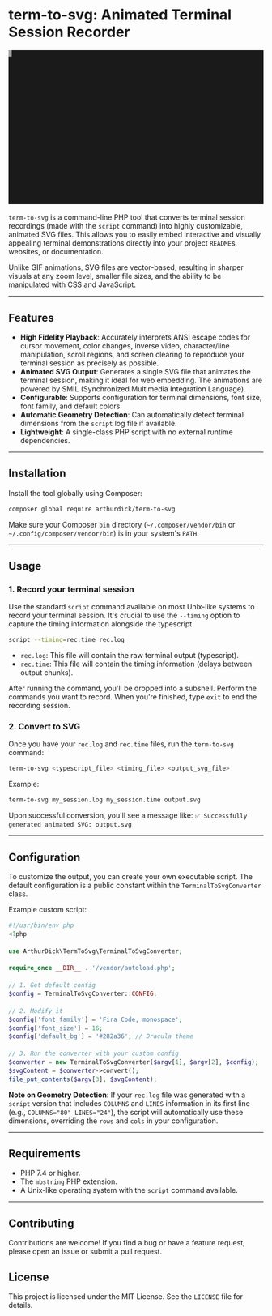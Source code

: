 # term-to-svg: Animated Terminal Session Recorder

![term-to-svg Demo](demo.svg)

`term-to-svg` is a command-line PHP tool that converts terminal session recordings (made with the `script` command) into highly customizable, animated SVG files. This allows you to easily embed interactive and visually appealing terminal demonstrations directly into your project `README`s, websites, or documentation.

Unlike GIF animations, SVG files are vector-based, resulting in sharper visuals at any zoom level, smaller file sizes, and the ability to be manipulated with CSS and JavaScript.

-----

## Features

  * **High Fidelity Playback**: Accurately interprets ANSI escape codes for cursor movement, color changes, inverse video, character/line manipulation, scroll regions, and screen clearing to reproduce your terminal session as precisely as possible.
  * **Animated SVG Output**: Generates a single SVG file that animates the terminal session, making it ideal for web embedding. The animations are powered by SMIL (Synchronized Multimedia Integration Language).
  * **Configurable**: Supports configuration for terminal dimensions, font size, font family, and default colors.
  * **Automatic Geometry Detection**: Can automatically detect terminal dimensions from the `script` log file if available.
  * **Lightweight**: A single-class PHP script with no external runtime dependencies.

-----

## Installation

Install the tool globally using Composer:

```bash
composer global require arthurdick/term-to-svg
```

Make sure your Composer `bin` directory (`~/.composer/vendor/bin` or `~/.config/composer/vendor/bin`) is in your system's `PATH`.

-----

## Usage

### 1\. Record your terminal session

Use the standard `script` command available on most Unix-like systems to record your terminal session. It's crucial to use the `--timing` option to capture the timing information alongside the typescript.

```bash
script --timing=rec.time rec.log
```

  * `rec.log`: This file will contain the raw terminal output (typescript).
  * `rec.time`: This file will contain the timing information (delays between output chunks).

After running the command, you'll be dropped into a subshell. Perform the commands you want to record. When you're finished, type `exit` to end the recording session.

### 2\. Convert to SVG

Once you have your `rec.log` and `rec.time` files, run the `term-to-svg` command:

```bash
term-to-svg <typescript_file> <timing_file> <output_svg_file>
```

Example:

```bash
term-to-svg my_session.log my_session.time output.svg
```

Upon successful conversion, you'll see a message like: `✅ Successfully generated animated SVG: output.svg`

-----

## Configuration

To customize the output, you can create your own executable script. The default configuration is a public constant within the `TerminalToSvgConverter` class.

Example custom script:

```php
#!/usr/bin/env php
<?php

use ArthurDick\TermToSvg\TerminalToSvgConverter;

require_once __DIR__ . '/vendor/autoload.php';

// 1. Get default config
$config = TerminalToSvgConverter::CONFIG;

// 2. Modify it
$config['font_family'] = 'Fira Code, monospace';
$config['font_size'] = 16;
$config['default_bg'] = '#282a36'; // Dracula theme

// 3. Run the converter with your custom config
$converter = new TerminalToSvgConverter($argv[1], $argv[2], $config);
$svgContent = $converter->convert();
file_put_contents($argv[3], $svgContent);
```

**Note on Geometry Detection**: If your `rec.log` file was generated with a `script` version that includes `COLUMNS` and `LINES` information in its first line (e.g., `COLUMNS="80" LINES="24"`), the script will automatically use these dimensions, overriding the `rows` and `cols` in your configuration.

-----

## Requirements

  * PHP 7.4 or higher.
  * The `mbstring` PHP extension.
  * A Unix-like operating system with the `script` command available.

-----

## Contributing

Contributions are welcome\! If you find a bug or have a feature request, please open an issue or submit a pull request.

## License

This project is licensed under the MIT License. See the `LICENSE` file for details.
